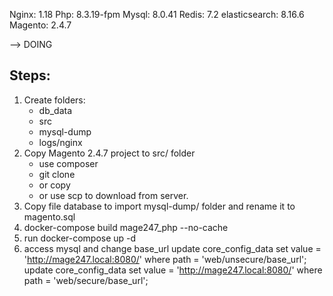 Nginx: 1.18
Php: 8.3.19-fpm
Mysql: 8.0.41
Redis: 7.2
elasticsearch: 8.16.6
Magento: 2.4.7


--> DOING
## Steps:
1. Create folders:
    - db_data
    - src
    - mysql-dump
    - logs/nginx
2. Copy Magento 2.4.7 project to src/ folder
    - use composer
    - git clone
    - or copy
    - or use scp to download from server.
3. Copy file database to import mysql-dump/ folder and rename it to magento.sql
4. docker-compose build mage247_php --no-cache
5. run docker-compose up -d
6. access mysql and change base_url
update core_config_data set value = 'http://mage247.local:8080/' where path = 'web/unsecure/base_url';
update core_config_data set value = 'http://mage247.local:8080/' where path = 'web/secure/base_url';